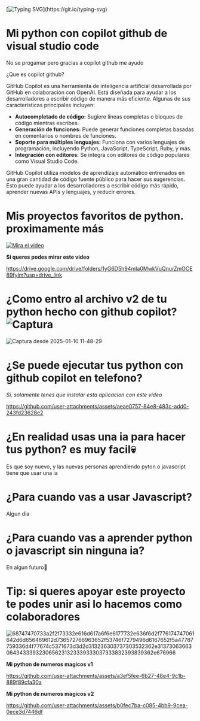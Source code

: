 [![Typing SVG](https://readme-typing-svg.demolab.com?font=Ubuntu&weight=900&size=24&pause=1000&color=F7046C&background=FF741600&center=true&width=435&lines=%C2%A1Bienvenido+a+mi+proyecto+de+python!)](https://git.io/typing-svg)

# Mi python con copilot github de visual studio code
 No se progamar pero gracias a copilot github me ayudo

¿Que es copilot github?
 
 GitHub Copilot es una herramienta de inteligencia artificial desarrollada por GitHub en colaboración con OpenAI. Está diseñada para ayudar a los desarrolladores a escribir código de manera más eficiente. Algunas de sus características principales incluyen:

- **Autocompletado de código:** Sugiere líneas completas o bloques de código mientras escribes.
- **Generación de funciones:** Puede generar funciones completas basadas en comentarios o nombres de funciones.
- **Soporte para múltiples lenguajes:** Funciona con varios lenguajes de programación, incluyendo Python, JavaScript, TypeScript, Ruby, y más.
- **Integración con editores:** Se integra con editores de código populares como Visual Studio Code.

GitHub Copilot utiliza modelos de aprendizaje automático entrenados en una gran cantidad de código fuente público para hacer sus sugerencias. Esto puede ayudar a los desarrolladores a escribir código más rápido, aprender nuevas APIs y lenguajes, y reducir errores.

# Mis proyectos favoritos de python. proximamente más
[![Mira el video](https://img.youtube.com/vi/O_pxfeMYEkA/maxresdefault.jpg)](https://www.youtube.com/watch?v=O_pxfeMYEkA)


**Si queres podes mirar este video**

https://drive.google.com/drive/folders/1yG6D5h94mIa0MwkVuQnurZmOCE89fylm?usp=drive_link

# ¿Como entro al archivo v2 de tu python hecho con github copilot? ![Captura](https://github.com/user-attachments/assets/639a5d77-14ec-4bb7-866d-e84a3b91cdde)

![Captura desde 2025-01-10 11-48-29](https://github.com/user-attachments/assets/1bdefe20-ce7d-4d24-84da-e4992a69a109)

# ¿Se puede ejecutar tus python con github copilot en telefono?

*Si, solamente tenes que instalar esta aplicacion con este video*

https://github.com/user-attachments/assets/aeae0757-84e8-483c-add0-243fd23628e2

# ¿En realidad usas una ia para hacer tus python? es muy facil💀

Es que soy nuevo, y las nuevas personas aprendiendo pyton o javascript tiene que usar una ia

# ¿Para cuando vas a usar Javascript?

Algun dia

# ¿Para cuando vas a aprender python o javascript sin ninguna ia?

En algun futuro🙂

# Tip: si queres apoyar este proyecto te podes unir asi lo hacemos como colaboradores

![68747470733a2f2f73332e616d617a6f6e6177732e636f6d2f776174747061642d6d656469612d736572766963652f53746f7279496d6167652f5a47787759336d4f77674c5371673d3d2d313236303737303532362e313730636630643433393230656231323339333037333832393839362e676966](https://github.com/user-attachments/assets/2303857f-d078-4c6c-b7dc-6be58a9c2bf6)

**Mi python de numeros magicos v1**



https://github.com/user-attachments/assets/a3ef5fee-6b27-48e4-9c1b-889f89cfa30a

**Mi python de numeros magicos v2**

https://github.com/user-attachments/assets/b0fec7ba-c085-4bb9-9cea-0ece3d7446df

